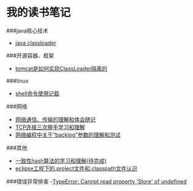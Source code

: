 # 我的读书笔记
###java核心技术
- [java classloader](./classloader.md)

###开源容器、框架
- [tomcat是如何实现ClassLoader隔离的](./tomcat_classloader.md) 
 
###linux
- [shell命令使用记载](./shell.md)   


###网络

- [网络通信、传输的理解和体会随记](./network_note1.md)
- [TCP连接三次握手学习和理解](./network_tcp.md)
- [网络编程中关于“backlog”参数的理解和测试](./network_backlog.md)


###其他
- [一致性hash算法的学习和理解(待完成)](./network_note1.md)
- [eclipse工程下的.project文件和.classpath文件认识](./other_eclipse.md)

###错误异常排查
-[TypeError: Cannot read property 'Store' of undefined](./error_nodejs1.md)


